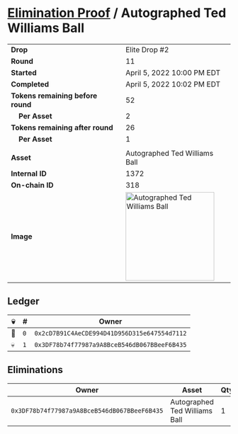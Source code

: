 # [Elimination Proof](./readme.md) / Autographed Ted Williams Ball

|||
|---|---|
| **Drop** | Elite Drop #2 |
| **Round** | 11 |
| **Started** | April 5, 2022 10:00 PM EDT |
| **Completed** | April 5, 2022 10:02 PM EDT |
| **Tokens remaining before round** | 52 |
| **&nbsp;&nbsp;&nbsp;&nbsp;Per Asset** | 2 |
| **Tokens remaining after round** | 26 |
| **&nbsp;&nbsp;&nbsp;&nbsp;Per Asset** | 1 |
| | |
| **Asset** | Autographed Ted Williams Ball |
| **Internal ID** | 1372 |
| **On-chain ID** | 318 |
| **Image** | <img src="https://tcdn.blokpax.com/95e5eeed-5f0f-49c7-a50f-824e174aad9b/fbf250aca6632c7a381c650b9057e70a83d1089c88df6e6809b2a34429d1f760.png" height="200" alt="Autographed Ted Williams Ball" /> |

## Ledger

| 💀 | # | Owner |
| --- | --- | --- |
| 👑 | `0` | `0x2cD7B91C4AeCDE994D41D956D315e647554d7112` |
| 💀 | `1` | `0x3DF78b74f77987a9A8BceB546dB067BBeeF6B435` |


## Eliminations

| Owner | Asset | Qty. | Transaction |
| --- | --- | --- | --- |
| `0x3DF78b74f77987a9A8BceB546dB067BBeeF6B435` | Autographed Ted Williams Ball | 1 | [Polygonscan](https://polygonscan.com/tx/0x4a361a73cf0203320ce0935aac48a98ace21d95bf1e92d7a9df17adc83246b4d) |
